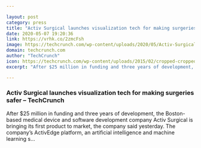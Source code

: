 ```yaml
---

layout: post
category: press
title: "Activ Surgical launches visualization tech for making surgeries safer"
date: 2020-05-07 19:20:36
link: https://vrhk.co/2zmcFsh
image: https://techcrunch.com/wp-content/uploads/2020/05/Activ-Surgical-Module_3.1.jpg?w=764
domain: techcrunch.com
author: "TechCrunch"
icon: https://techcrunch.com/wp-content/uploads/2015/02/cropped-cropped-favicon-gradient.png?w=180
excerpt: "After $25 million in funding and three years of development, the Boston-based medical device and software development company Activ Surgical is bringing its first product to market, the company said yesterday. The company’s ActivEdge platform, an artificial intelligence and machine learning s…"

---
```


### Activ Surgical launches visualization tech for making surgeries safer – TechCrunch

After $25 million in funding and three years of development, the Boston-based medical device and software development company Activ Surgical is bringing its first product to market, the company said yesterday. The company’s ActivEdge platform, an artificial intelligence and machine learning s…